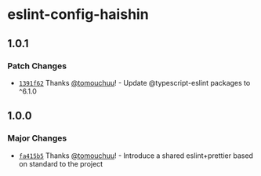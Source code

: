# eslint-config-haishin

## 1.0.1

### Patch Changes

- [`1391f62`](https://github.com/tomouchuu/haishin/commit/1391f6204d591f1aa6a920430e790fa0cb0b498e) Thanks [@tomouchuu](https://github.com/tomouchuu)! - Update @typescript-eslint packages to ^6.1.0

## 1.0.0

### Major Changes

- [`fa415b5`](https://github.com/tomouchuu/haishin/commit/fa415b5a246a8b9ac9b3d86fcb2f27f6db5dd7fb) Thanks [@tomouchuu](https://github.com/tomouchuu)! - Introduce a shared eslint+prettier based on standard to the project
